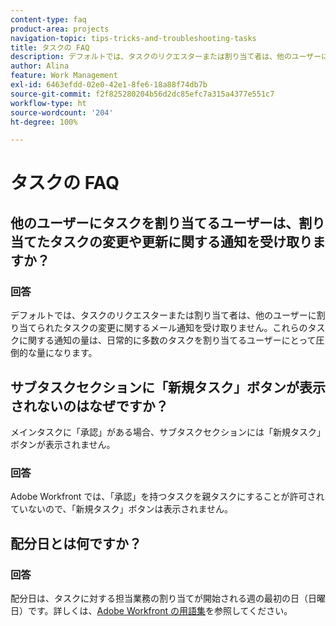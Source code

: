 ```yaml
---
content-type: faq
product-area: projects
navigation-topic: tips-tricks-and-troubleshooting-tasks
title: タスクの FAQ
description: デフォルトでは、タスクのリクエスターまたは割り当て者は、他のユーザーに割り当てられたタスクの変更に関するメール通知を受け取りません。これらのタスクに関する通知の量は、日常的に多数のタスクを割り当てるユーザーにとって圧倒的な量になります。
author: Alina
feature: Work Management
exl-id: 6463efdd-02e0-42e1-8fe6-18a88f74db7b
source-git-commit: f2f825280204b56d2dc85efc7a315a4377e551c7
workflow-type: ht
source-wordcount: '204'
ht-degree: 100%

---
```


# タスクの FAQ

## 他のユーザーにタスクを割り当てるユーザーは、割り当てたタスクの変更や更新に関する通知を受け取りますか？

### 回答

デフォルトでは、タスクのリクエスターまたは割り当て者は、他のユーザーに割り当てられたタスクの変更に関するメール通知を受け取りません。これらのタスクに関する通知の量は、日常的に多数のタスクを割り当てるユーザーにとって圧倒的な量になります。

## サブタスクセクションに「新規タスク」ボタンが表示されないのはなぜですか？

メインタスクに「承認」がある場合、サブタスクセクションには「新規タスク」ボタンが表示されません。

### 回答

Adobe Workfront では、「承認」を持つタスクを親タスクにすることが許可されていないので、「新規タスク」ボタンは表示されません。

## 配分日とは何ですか？

### 回答

配分日は、タスクに対する担当業務の割り当てが開始される週の最初の日（日曜日）です。詳しくは、[Adobe Workfront の用語集](../../../workfront-basics/navigate-workfront/workfront-navigation/workfront-terminology-glossary.md)を参照してください。
